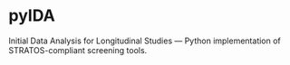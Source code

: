 # pyIDA
Initial Data Analysis for Longitudinal Studies — Python implementation of STRATOS-compliant screening tools.
